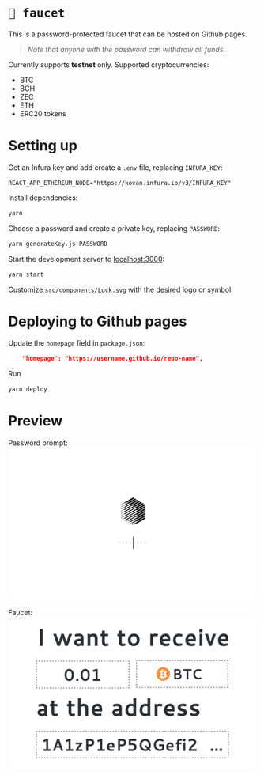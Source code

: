 # `🚰 faucet`

This is a password-protected faucet that can be hosted on Github pages.

> *Note that anyone with the password can withdraw all funds.*

Currently supports **testnet** only. Supported cryptocurrencies:

* BTC
* BCH
* ZEC
* ETH
* ERC20 tokens

# Setting up

Get an Infura key and add create a `.env` file, replacing `INFURA_KEY`:

```
REACT_APP_ETHEREUM_NODE="https://kovan.infura.io/v3/INFURA_KEY"
```

Install dependencies:

```sh
yarn
```

Choose a password and create a private key, replacing `PASSWORD`:

```sh
yarn generateKey.js PASSWORD
```

Start the development server to [localhost:3000](http://localhost:3000):

```sh
yarn start
```

Customize `src/components/Lock.svg` with the desired logo or symbol.

# Deploying to Github pages

Update the `homepage` field in `package.json`:

```json
    "homepage": "https://username.github.io/repo-name",
```

Run

```sh
yarn deploy
```

# Preview

Password prompt:
![Preview 1](./public/preview-1.png)

Faucet:
![Preview 2](./public/preview-2.png)
